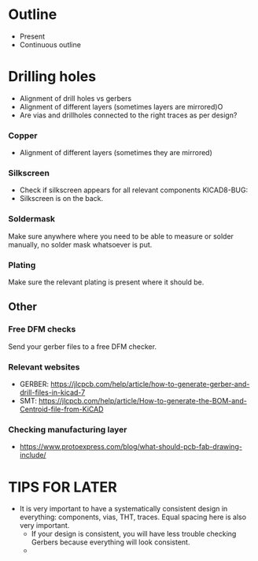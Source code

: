# Outline
- Present
- Continuous outline


# Drilling holes
- Alignment of drill holes vs gerbers
- Alignment of different layers (sometimes layers are mirrored)O
- Are vias and drillholes connected to the right traces as per design?


### Copper
- Alignment of different layers (sometimes they are mirrored)

### Silkscreen
- Check if silkscreen appears for all relevant components
KICAD8-BUG:
- Silkscreen is on the back.


### Soldermask
Make sure anywhere where you need to be able to measure or solder manually, no solder mask whatsoever is put.


### Plating
Make sure the relevant plating is present where it should be.


## Other
### Free DFM checks
Send your gerber files to a free DFM checker.

### Relevant websites
- GERBER: https://jlcpcb.com/help/article/how-to-generate-gerber-and-drill-files-in-kicad-7
- SMT: https://jlcpcb.com/help/article/How-to-generate-the-BOM-and-Centroid-file-from-KiCAD


### Checking manufacturing layer
- https://www.protoexpress.com/blog/what-should-pcb-fab-drawing-include/


# TIPS FOR LATER
- It is very important to have a systematically consistent design in everything: components, vias, THT, traces. Equal spacing here is also very important.
    - If your design is consistent, you will have less trouble checking Gerbers because everything will look consistent.
    - 